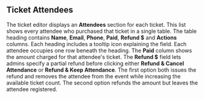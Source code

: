 ## Ticket Attendees

The ticket editor displays an **Attendees** section for each ticket. This list
shows every attendee who purchased that ticket in a single table. The table
heading contains **Name**, **Email**, **Phone**, **Paid**, **Refund $** and
**Actions** columns. Each heading includes a tooltip icon explaining the field.
Each attendee occupies one row beneath the heading. The **Paid** column shows
the amount charged for that attendee's ticket. The **Refund $** field lets
admins specify a partial refund before clicking either **Refund & Cancel
Attendance** or **Refund & Keep Attendance**. The first option both issues the
refund and removes the attendee from the event while increasing the available
ticket count. The second option refunds the amount but leaves the attendee
registered.
